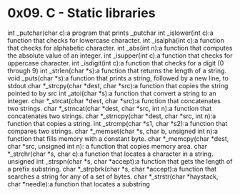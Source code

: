 # 0x09. C - Static libraries

int _putchar(char c):a program that prints _putchar
int _islower(int c):a function that checks for lowercase character. 
int _isalpha(int c):a function that checks for alphabetic character. 
int _abs(int n):a function that computes the absolute value of an integer.
int _isupper(int c):a function that checks for uppercase character.
int _isdigit(int c):a function that checks for a digit (0 through 9)
int _strlen(char *s):a function that returns the length of a string.
void _puts(char *s):a function that prints a string, followed by a new line, to stdout
char *_strcpy(char *dest, char *src):a function that copies the string pointed to by src
int _atoi(char *s):a function that convert a string to an integer.
char *_strcat(char *dest, char *src):a function that concatenates two strings.
char *_strncat(char *dest, char *src, int n):a function that concatenates two strings.
char *_strncpy(char *dest, char *src, int n):a function that copies a string.
int _strcmp(char *s1, char *s2):a function that compares two strings.
char *_memset(char *s, char b, unsigned int n):a function that fills memory with a constant byte.
char *_memcpy(char *dest, char *src, unsigned int n): a function that copies memory area.
char *_strchr(char *s, char c):a function that locates a character in a string.
unsigned int _strspn(char *s, char *accept):a function that gets the length of a prefix substring.
char *_strpbrk(char *s, char *accept):a function that searches a string for any of a set of bytes.
char *_strstr(char *haystack, char *needle):a function that locates a substring
